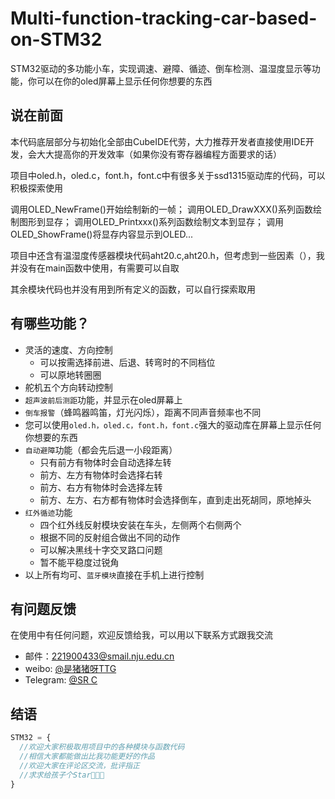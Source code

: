 # Multi-function-tracking-car-based-on-STM32 
STM32驱动的多功能小车，实现调速、避障、循迹、倒车检测、温湿度显示等功能，你可以在你的oled屏幕上显示任何你想要的东西

## 说在前面                                              

本代码底层部分与初始化全部由CubeIDE代劳，大力推荐开发者直接使用IDE开发，会大大提高你的开发效率（如果你没有寄存器编程方面要求的话）

项目中oled.h，oled.c，font.h，font.c中有很多关于ssd1315驱动库的代码，可以积极探索使用

 调用OLED_NewFrame()开始绘制新的一帧； 
 调用OLED_DrawXXX()系列函数绘制图形到显存； 
 调用OLED_Printxxx()系列函数绘制文本到显存； 
 调用OLED_ShowFrame()将显存内容显示到OLED...  

项目中还含有温湿度传感器模块代码aht20.c,aht20.h，但考虑到一些因素（），我并没有在main函数中使用，有需要可以自取 

其余模块代码也并没有用到所有定义的函数，可以自行探索取用


## 有哪些功能？ 
* 灵活的速度、方向控制  
    *  可以按需选择前进、后退、转弯时的不同档位
    *  可以原地转圈圈
* 舵机五个方向转动控制
* `超声波前后测距`功能，并显示在oled屏幕上
* `倒车报警`（蜂鸣器鸣笛，灯光闪烁），距离不同声音频率也不同  
* 您可以使用`oled.h，oled.c，font.h，font.c`强大的驱动库在屏幕上显示任何你想要的东西
* `自动避障`功能（都会先后退一小段距离） 
    *  只有前方有物体时会自动选择左转
    *  前方、左方有物体时会选择右转              
    *  前方、右方有物体时会选择左转
    *  前方、左方、右方都有物体时会选择倒车，直到走出死胡同，原地掉头
* `红外循迹`功能
    *  四个红外线反射模块安装在车头，左侧两个右侧两个
    *  根据不同的反射组合做出不同的动作
    *  可以解决黑线十字交叉路口问题
    *  暂不能平稳度过锐角
* 以上所有均可、`蓝牙模块`直接在手机上进行控制



## 有问题反馈                             
在使用中有任何问题，欢迎反馈给我，可以用以下联系方式跟我交流

* 邮件：221900433@smail.nju.edu.cn
* weibo: [@是猪猪呀TTG](http://weibo.com)    
* Telegram: [@SR C](https://telegram.org)     

## 结语
```javascript
STM32 = {
  //欢迎大家积极取用项目中的各种模块与函数代码
  //相信大家都能做出比我功能更好的作品
  //欢迎大家在评论区交流，批评指正
  //求求给孩子个Star🥺🥺🥺
}

